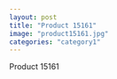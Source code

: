```yaml
---
layout: post
title: "Product 15161"
image: "product15161.jpg"
categories: "category1"
---
```

Product 15161
